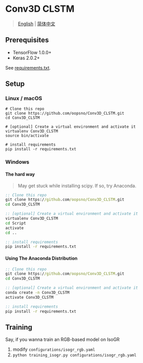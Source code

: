 # Conv3D CLSTM

> [English][en] | [简体中文][hans]

## Prerequisites

+ TensorFlow 1.0.0+
+ Keras 2.0.2+

See [requirements.txt][req].

## Setup

### Linux / macOS

```shell
# Clone this repo
git clone https://github.com/oopsno/Conv3D_CLSTM.git
cd Conv3D_CLSTM

# [optional] Create a virtual environment and activate it
virtualenv Conv3D_CLSTM
source bin/activate

# install requirements
pip install -r requirements.txt
```

### Windows

#### The hard way

> May get stuck while installing scipy.
> If so, try Anaconda.

```cmd
:: Clone this repo
git clone https://github.com/oopsno/Conv3D_CLSTM.git
cd Conv3D_CLSTM

:: [optional] Create a virtual environment and activate it
virtualenv Conv3D_CLSTM
cd Script
activate
cd ..

:: install requirements
pip install -r requirements.txt
```

#### Using The Anaconda Distribution

```cmd
:: Clone this repo
git clone https://github.com/oopsno/Conv3D_CLSTM.git
cd Conv3D_CLSTM

:: [optional] Create a virtual environment and activate it
conda create -n Conv3D_CLSTM
activate Conv3D_CLSTM

:: install requirements
pip install -r requirements.txt
```

## Training

Say, if you wanna train an RGB-based model on IsoGR

1. modify `configurations/isogr_rgb.yaml`
2. `python training_isogr.py configurations/isogr_rgb.yaml`

[en]:   https://github.com/oopsno/Conv3D_CLSTM/blob/keras/README.md
[req]:  https://github.com/oopsno/Conv3D_CLSTM/blob/keras/requirements.txt
[hans]: https://github.com/oopsno/Conv3D_CLSTM/blob/keras/README-zh-cmn-Hans.md
